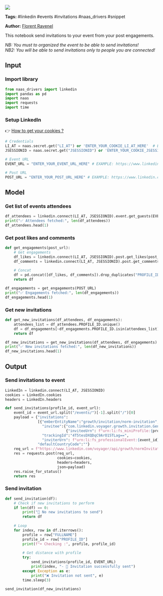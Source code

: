 <a href="https://app.naas.ai/user-redirect/naas/downloader?url=https://raw.githubusercontent.com/jupyter-naas/awesome-notebooks/master/LinkedIn/LinkedIn_Send_event_invitations_post_engagements.ipynb" target="_parent"><img src="https://naasai-public.s3.eu-west-3.amazonaws.com/open_in_naas.svg"/></a>

**Tags:** #linkedin #events #invitations #naas_drivers #snippet

**Author:** [Florent Ravenel](https://www.linkedin.com/in/florent-ravenel/)

This notebook send invitations to your event from your post engagements.

*NB: You must to organized the event to be able to send invitations!*<br>
*NB2: You will be able to send invitations only to people you are connected!*

## Input

### Import library


```python
from naas_drivers import linkedin
import pandas as pd
import naas
import requests
import time
```

### Setup LinkedIn
👉 <a href='https://www.notion.so/LinkedIn-driver-Get-your-cookies-d20a8e7e508e42af8a5b52e33f3dba75'>How to get your cookies ?</a>


```python
# Credentials
LI_AT = naas.secret.get("LI_AT") or 'ENTER_YOUR_COOKIE_LI_AT_HERE'  # EXAMPLE: AQFAzQN_PLPR4wAAAXc-FCKmgiMit5FLdY1af3-2
JSESSIONID = naas.secret.get("JSESSIONID") or 'ENTER_YOUR_COOKIE_JSESSIONID_HERE'  # EXAMPLE: ajax:8379907400220387585

# Event URL
EVENT_URL = "ENTER_YOUR_EVENT_URL_HERE" # EXAMPLE: https://www.linkedin.com/events/XXXXXXXXXXXX/

# Post URL
POST_URL = "ENTER_YOUR_POST_URL_HERE" # EXAMPLE: https://www.linkedin.com/posts/XXXXXXXXXXXX/
```

## Model

### Get list of events attendees


```python
df_attendees = linkedin.connect(LI_AT, JSESSIONID).event.get_guests(EVENT_URL)
print("✅ Attendees fetched:", len(df_attendees))
df_attendees.head(1)
```

### Get post likes and comments


```python
def get_engagements(post_url):
    # Get engagements
    df_likes = linkedin.connect(LI_AT, JSESSIONID).post.get_likes(post_url)
    df_comments = linkedin.connect(LI_AT, JSESSIONID).post.get_comments(post_url)
    
    # Concat
    df = pd.concat([df_likes, df_comments]).drop_duplicates("PROFILE_ID", keep="last").reset_index(drop=True)
    return df

df_engagements = get_engagements(POST_URL)
print("✅ Engagements fetched:", len(df_engagements))
df_engagements.head(1)
```

### Get new invitations


```python
def get_new_invitations(df_attendees, df_engagements):
    attendees_list = df_attendees.PROFILE_ID.unique()
    df = df_engagements[~df_engagements.PROFILE_ID.isin(attendees_list)]
    return df

df_new_invitations = get_new_invitations(df_attendees, df_engagements)
print("✅ New invitations fetched:", len(df_new_invitations))
df_new_invitations.head(1)
```

## Output

### Send invitations to event


```python
LinkedIn = linkedin.connect(LI_AT, JSESSIONID)
cookies = LinkedIn.cookies
headers = LinkedIn.headers

def send_invitations(profile_id, event_url):
    event_id = event_url.split("/events/")[-1].split("/")[0]
    payload = {"invitations":
               [{"emberEntityName":"growth/invitation/norm-invitation",
                 "invitee":{"com.linkedin.voyager.growth.invitation.GenericInvitee":
                            {"inviteeUrn": f"urn:li:fs_miniProfile:{profile_id}"}},
                 "trackingId":"4T5tesDXQDqC9ArO15TLag==",
                 "inviterUrn": f"urn:li:fs_professionalEvent:{event_id}"}],
               "defaultCountryCode":""}
    req_url = f"https://www.linkedin.com/voyager/api/growth/normInvitations?action=batchCreate"
    res = requests.post(req_url,
                        cookies=cookies,
                        headers=headers,
                        json=payload)
    res.raise_for_status()
    return res
```

### Send invitation


```python
def send_invitation(df):
    # Check if new invitations to perform
    if len(df) == 0:
        print("🤙 No new invitations to send")
        return df
    
    # Loop
    for index, row in df.iterrows():
        profile = row["FULLNAME"]
        profile_id = row["PROFILE_ID"]
        print(f"➡️ Checking :", profile, profile_id)
        
        # Get distance with profile
        try:
            send_invitations(profile_id, EVENT_URL)
            print(index, "- 🙌 Invitation successfully sent")
        except Exception as e:
            print("❌ Invitation not sent", e)
        time.sleep(3)
            
send_invitation(df_new_invitations)
```
